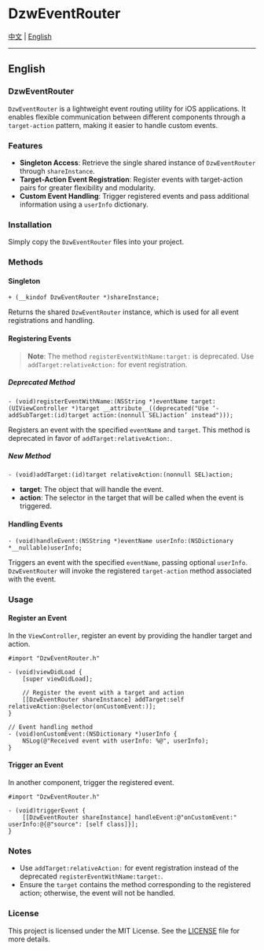 # DzwEventRouter

[中文](https://github.com/Dtheme/DzwEventRouter/blob/main/README.md) | [English](https://github.com/Dtheme/DzwEventRouter/blob/main/README-en.md)

---

## English

### DzwEventRouter

`DzwEventRouter` is a lightweight event routing utility for iOS applications. It enables flexible communication between different components through a `target-action` pattern, making it easier to handle custom events.

### Features

- **Singleton Access**: Retrieve the single shared instance of `DzwEventRouter` through `shareInstance`.
- **Target-Action Event Registration**: Register events with target-action pairs for greater flexibility and modularity.
- **Custom Event Handling**: Trigger registered events and pass additional information using a `userInfo` dictionary.

### Installation

Simply copy the `DzwEventRouter` files into your project.

### Methods

#### Singleton

```objc
+ (__kindof DzwEventRouter *)shareInstance;
```

Returns the shared `DzwEventRouter` instance, which is used for all event registrations and handling.

#### Registering Events

> **Note**: The method `registerEventWithName:target:` is deprecated. Use `addTarget:relativeAction:` for event registration.

##### Deprecated Method

```objc
- (void)registerEventWithName:(NSString *)eventName target:(UIViewController *)target __attribute__((deprecated("Use ‘-addSubTarget:(id)target action:(nonnull SEL)action’ instead")));
```

Registers an event with the specified `eventName` and `target`. This method is deprecated in favor of `addTarget:relativeAction:`.

##### New Method

```objc
- (void)addTarget:(id)target relativeAction:(nonnull SEL)action;
```

- **target**: The object that will handle the event.
- **action**: The selector in the target that will be called when the event is triggered.

#### Handling Events

```objc
- (void)handleEvent:(NSString *)eventName userInfo:(NSDictionary *__nullable)userInfo;
```

Triggers an event with the specified `eventName`, passing optional `userInfo`. `DzwEventRouter` will invoke the registered `target-action` method associated with the event.

### Usage

#### Register an Event

In the `ViewController`, register an event by providing the handler target and action.

```objc
#import "DzwEventRouter.h"

- (void)viewDidLoad {
    [super viewDidLoad];
    
    // Register the event with a target and action
    [[DzwEventRouter shareInstance] addTarget:self relativeAction:@selector(onCustomEvent:)];
}

// Event handling method
- (void)onCustomEvent:(NSDictionary *)userInfo {
    NSLog(@"Received event with userInfo: %@", userInfo);
}
```

#### Trigger an Event

In another component, trigger the registered event.

```objc
#import "DzwEventRouter.h"

- (void)triggerEvent {
    [[DzwEventRouter shareInstance] handleEvent:@"onCustomEvent:" userInfo:@{@"source": [self class]}];
}
```

### Notes

- Use `addTarget:relativeAction:` for event registration instead of the deprecated `registerEventWithName:target:`.
- Ensure the `target` contains the method corresponding to the registered action; otherwise, the event will not be handled.

### License

This project is licensed under the MIT License. See the [LICENSE](LICENSE) file for more details.
